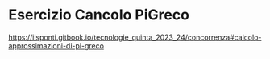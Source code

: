 # Esercizio Cancolo PiGreco

https://iisponti.gitbook.io/tecnologie_quinta_2023_24/concorrenza#calcolo-approssimazioni-di-pi-greco

